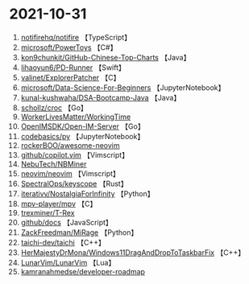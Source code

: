 # 2021-10-31

1. [notifirehq/notifire](https://github.com/notifirehq/notifire) 【TypeScript】
2. [microsoft/PowerToys](https://github.com/microsoft/PowerToys) 【C#】
3. [kon9chunkit/GitHub-Chinese-Top-Charts](https://github.com/kon9chunkit/GitHub-Chinese-Top-Charts) 【Java】
4. [lihaoyun6/PD-Runner](https://github.com/lihaoyun6/PD-Runner) 【Swift】
5. [valinet/ExplorerPatcher](https://github.com/valinet/ExplorerPatcher) 【C】
6. [microsoft/Data-Science-For-Beginners](https://github.com/microsoft/Data-Science-For-Beginners) 【JupyterNotebook】
7. [kunal-kushwaha/DSA-Bootcamp-Java](https://github.com/kunal-kushwaha/DSA-Bootcamp-Java) 【Java】
8. [schollz/croc](https://github.com/schollz/croc) 【Go】
9. [WorkerLivesMatter/WorkingTime](https://github.com/WorkerLivesMatter/WorkingTime) 
10. [OpenIMSDK/Open-IM-Server](https://github.com/OpenIMSDK/Open-IM-Server) 【Go】
11. [codebasics/py](https://github.com/codebasics/py) 【JupyterNotebook】
12. [rockerBOO/awesome-neovim](https://github.com/rockerBOO/awesome-neovim) 
13. [github/copilot.vim](https://github.com/github/copilot.vim) 【Vimscript】
14. [NebuTech/NBMiner](https://github.com/NebuTech/NBMiner) 
15. [neovim/neovim](https://github.com/neovim/neovim) 【Vimscript】
16. [SpectralOps/keyscope](https://github.com/SpectralOps/keyscope) 【Rust】
17. [iterativv/NostalgiaForInfinity](https://github.com/iterativv/NostalgiaForInfinity) 【Python】
18. [mpv-player/mpv](https://github.com/mpv-player/mpv) 【C】
19. [trexminer/T-Rex](https://github.com/trexminer/T-Rex) 
20. [github/docs](https://github.com/github/docs) 【JavaScript】
21. [ZackFreedman/MiRage](https://github.com/ZackFreedman/MiRage) 【Python】
22. [taichi-dev/taichi](https://github.com/taichi-dev/taichi) 【C++】
23. [HerMajestyDrMona/Windows11DragAndDropToTaskbarFix](https://github.com/HerMajestyDrMona/Windows11DragAndDropToTaskbarFix) 【C++】
24. [LunarVim/LunarVim](https://github.com/LunarVim/LunarVim) 【Lua】
25. [kamranahmedse/developer-roadmap](https://github.com/kamranahmedse/developer-roadmap) 
